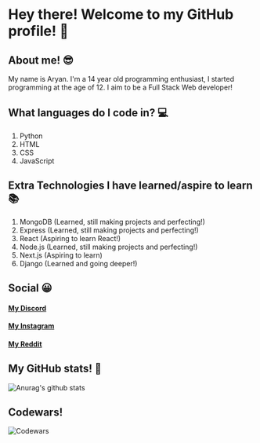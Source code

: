 # Hey there! Welcome to my GitHub profile! 👋

## About me! 😎
My name is Aryan. I'm a 14 year old programming enthusiast, I started programming at the age of 12. I aim to be a Full Stack Web developer!

## What languages do I code in? 💻
1. Python
2. HTML 
3. CSS 
4. JavaScript

## Extra Technologies I have learned/aspire to learn 📚
1. MongoDB (Learned, still making projects and perfecting!)
2. Express (Learned, still making projects and perfecting!)
3. React (Aspiring to learn React!)
4. Node.js (Learned, still making projects and perfecting!)
5. Next.js (Aspiring to learn)
6. Django (Learned and going deeper!)

## Social 😀
#### [My Discord](https://discordapp.com/users/724573679710765166)
#### [My Instagram](https://instagram.com/users/aryan.d.10)
#### [My Reddit](https://reddit.com/users/luffyyy2007)

## My GitHub stats! 💯
![Anurag's github stats](https://github-readme-stats.vercel.app/api?username=Aryan566-wq&show_icons=true&theme=great-gatsby)

## Codewars!
![Codewars](https://www.codewars.com/users/Aryan566-wq/badges/large)

